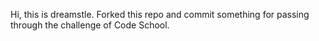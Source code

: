 Hi, this is dreamstle.
Forked this repo and commit something for passing through the challenge of Code School.

